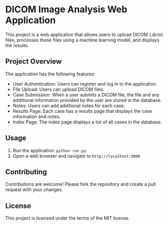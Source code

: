 # DICOM Image Analysis Web Application

This project is a web application that allows users to upload DICOM (.dcm) files, processes these files using a machine learning model, and displays the results.

## Project Overview

The application has the following features:

- User Authentication: Users can register and log in to the application.
- File Upload: Users can upload DICOM files.
- Case Submission: When a user submits a DICOM file, the file and any additional information provided by the user are stored in the database.
- Notes: Users can add additional notes for each case.
- Results Page: Each case has a results page that displays the case information and notes.
- Index Page: The index page displays a list of all cases in the database.

## Usage

1. Run the application: `python run.py`
2. Open a web browser and navigate to `http://localhost:5000`

## Contributing

Contributions are welcome! Please fork the repository and create a pull request with your changes.

## License

This project is licensed under the terms of the MIT license.
